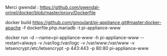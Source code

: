 

Merci gwendal : https://github.com/gwendal-orinel/docker/blob/master/proxy/Dockerfile 



docker build https://github.com/gmoulard/pi-appliance.git#master:docker-apache -f dockerfile.php.mariadb -t pi-appliance-www

docker run -d --name=pi-appliance-www -h pi-appliance-www --restart=always -v /var/log:/var/logc -v /var/www:/var/www -v  letsencrypt:/etc/letsencrypt -p 443:443 -p 80:80  pi-appliance-www
